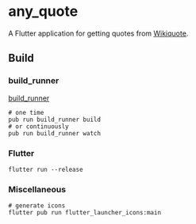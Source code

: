 # any_quote

A Flutter application for getting quotes from [Wikiquote](https://www.wikiquote.org/). 

## Build

### build_runner

[build_runner](https://pub.dev/packages/build_runner)

```shell
# one time
pub run build_runner build
# or continuously
pub run build_runner watch
```

### Flutter

```shell
flutter run --release
```

### Miscellaneous

```shell
# generate icons
flutter pub run flutter_launcher_icons:main
```
